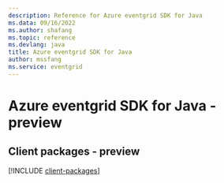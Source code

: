 ```yaml
---
description: Reference for Azure eventgrid SDK for Java
ms.data: 09/16/2022
ms.author: shafang
ms.topic: reference
ms.devlang: java
title: Azure eventgrid SDK for Java
author: mssfang
ms.service: eventgrid
---
```

# Azure eventgrid SDK for Java - preview

## Client packages - preview
[!INCLUDE [client-packages](eventgrid-client-index.md)]